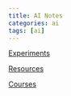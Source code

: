 ```yaml
---
title: AI Notes 
categories: ai
tags: [ai]
---
```


[Experiments](./experiments)

[Resources](./resources)

[Courses](./courses/generative-ai-beginners)
